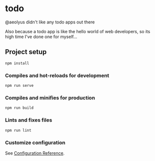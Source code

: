 # todo

@aeolyus didn't like any todo apps out there

Also because a todo app is like the hello world of web developers, so its high time I've done one for myself...

## Project setup
```
npm install
```

### Compiles and hot-reloads for development
```
npm run serve
```

### Compiles and minifies for production
```
npm run build
```

### Lints and fixes files
```
npm run lint
```

### Customize configuration
See [Configuration Reference](https://cli.vuejs.org/config/).

